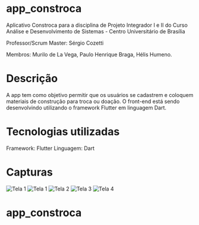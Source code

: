 # app_constroca

Aplicativo Constroca para a disciplina de Projeto Integrador I e II do Curso Análise e Desenvolvimento de Sistemas - Centro Universitário de Brasília

Professor/Scrum Master: Sérgio Cozetti

Membros: Murilo de La Vega, Paulo Henrique Braga, Hélis Humeno.


# Descrição

A app tem como objetivo permitir que os usuários se cadastrem e coloquem materiais de construção para troca ou doação. O front-end está sendo desenvolvindo utilizando o framework Flutter em linguagem Dart. 


# Tecnologias utilizadas

Framework: Flutter
Linguagem: Dart


# Capturas

![Tela 1](../master/src/assets/captures/0.gif)
![Tela 1](../master/src/assets/captures/1.gif)
![Tela 2](../master/src/assets/captures/2.gif)
![Tela 3](../master/src/assets/captures/3.gif)
![Tela 4](../master/src/assets/captures/4.gif)

# app_constroca 



